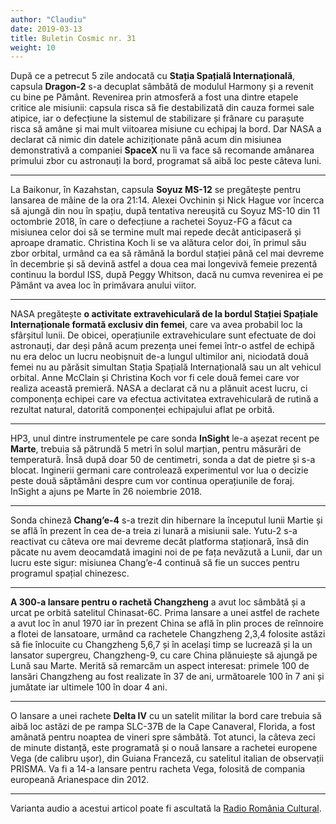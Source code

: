 ```yaml
---
author: "Claudiu"
date: 2019-03-13
title: Buletin Cosmic nr. 31
weight: 10
---
```


După ce a petrecut 5 zile andocată cu **Stația Spațială Internațională**, capsula **Dragon-2** s-a decuplat sâmbătă de modulul Harmony și a revenit cu bine pe Pământ. Revenirea prin atmosferă a fost una dintre etapele critice ale misiunii: capsula risca să fie destabilizată din cauza formei sale atipice, iar o defecțiune la sistemul de stabilizare și frânare cu parașute risca să amâne și mai mult viitoarea misiune cu echipaj la bord. Dar NASA a declarat că nimic din datele achiziționate până acum din misiunea demonstrativă a companiei **SpaceX** nu îi va face să recomande amânarea primului zbor cu astronauți la bord, programat să aibă loc peste câteva luni.

----

La Baikonur, în Kazahstan, capsula **Soyuz MS-12** se pregătește pentru lansarea de mâine de la ora 21:14. Alexei Ovchinin și Nick Hague vor încerca să ajungă din nou în spațiu, după tentativa nereușită cu Soyuz MS-10 din 11 octombrie 2018, în care o defecțiune a rachetei Soyuz-FG a făcut ca misiunea celor doi să se termine mult mai repede decât anticipaseră și aproape dramatic. Christina Koch li se va alătura celor doi, în primul său zbor orbital, urmând ca ea să rămână la bordul stației până cel mai devreme în decembrie și să devină astfel a doua cea mai longevivă femeie prezentă continuu la bordul ISS, după Peggy Whitson, dacă nu cumva revenirea ei pe Pământ va avea loc în primăvara anului viitor.

----

NASA pregătește **o activitate extravehiculară de la bordul Stației Spațiale Internaționale formată exclusiv din femei**, care va avea probabil loc la sfârșitul lunii. De obicei, operațiunile extravehiculare sunt efectuate de doi astronauți, dar deși până acum prezența unei femei într-o astfel de echipă nu era deloc un lucru neobișnuit de-a lungul ultimilor ani, niciodată două femei nu au părăsit simultan Stația Spațială Internațională sau un alt vehicul orbital. Anne McClain și Christina Koch vor fi cele două femei care vor realiza această premieră. NASA a declarat că nu a plănuit acest lucru, ci componența echipei care va efectua activitatea extravehiculară de rutină a rezultat natural, datorită componenței echipajului aflat pe orbită.

----

HP3, unul dintre instrumentele pe care sonda **InSight** le-a așezat recent pe **Marte**, trebuia să pătrundă 5 metri în solul marțian, pentru măsurări de temperatură. Însă după doar 50 de centimetri, sonda a dat de pietre și s-a blocat. Inginerii germani care controlează experimentul vor lua o decizie peste două săptămâni despre cum vor continua operațiunile de foraj. InSight a ajuns pe Marte în 26 noiembrie 2018.

----

Sonda chineză **Chang’e-4** s-a trezit din hibernare la începutul lunii Martie și se află în prezent în cea de-a treia zi lunară a misiunii sale. Yutu-2 s-a reactivat cu câteva ore mai devreme decât platforma staționară, însă din păcate nu avem deocamdată imagini noi de pe fața nevăzută a Lunii, dar un lucru este sigur: misiunea Chang’e-4 continuă să fie un succes pentru programul spațial chinezesc.

----

**A 300-a lansare pentru o rachetă Changzheng** a avut loc sâmbătă și a urcat pe orbită satelitul Chinasat-6C. Prima lansare a unei astfel de rachete a avut loc în anul 1970 iar în prezent China se află în plin proces de reînnoire a flotei de lansatoare, urmând ca rachetele Changzheng 2,3,4 folosite astăzi să fie înlocuite cu Changzheng 5,6,7 și în același timp se lucrează și la un lansator supergreu, Changzheng-9, cu care China plănuiește să ajungă pe Lună sau Marte. Merită să remarcăm un aspect interesat: primele 100 de lansări Changzheng au fost realizate în 37 de ani, următoarele 100 în 7 ani și jumătate iar ultimele 100 în doar 4 ani.

----

O lansare a unei rachete **Delta IV** cu un satelit militar la bord care trebuia să aibă loc astăzi de pe rampa SLC-37B de la Cape Canaveral, Florida, a fost amânată pentru noaptea de vineri spre sâmbătă. Tot atunci, la câteva zeci de minute distanță, este programată și o nouă lansare a rachetei europene Vega (de calibru ușor), din Guiana Franceză, cu satelitul italian de observații PRISMA. Va fi a 14-a lansare pentru racheta Vega, folosită de compania europeană Arianespace din 2012.

---

Varianta audio a acestui articol poate fi ascultată la [Radio România Cultural](https://radioromaniacultural.ro/buletin-cosmic-20/).